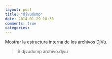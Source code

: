 ```yaml
---
layout: post
title: "djvudump"
date: 2014-01-29 18:30
comments: true
categories: 
---
```

Mostrar la estructura interna de los archivos DjVu.

>$ djvudump archivo.djvu


